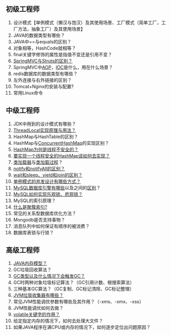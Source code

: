 ## 初级工程师

1. 设计模式【单例模式（懒汉与饱汉）及其使用场景、工厂模式（简单工厂，工厂方法，抽象工厂）及其使用场景】
2. JAVA的数据类型有哪些？
3. JAVA中==与equals的区别？
4. 对象相等，HashCode就相等？
5. final关键字修饰的属性是指值不变还是引用不变？
6. [SpringMVC与Struts的区别？](http://blog.csdn.net/wan23333/article/details/78669692)
7. SpringMVC中[AOP](http://www.importnew.com/24305.html)，[IOC](http://www.importnew.com/13619.html)是什么，用在什么场景？
8. redis数据库的数据类型有哪些？
9. 左外连接与右外链接的区别？
10. Tomcat+Nginx的安装与配置?
11. 常用Linux命令


## 中级工程师

1. JDK中用到的设计模式有哪些？
2. [ThreadLocal实现原理与用法？](http://www.cnblogs.com/dolphin0520/p/3920407.html)
3. HashMap与HashTable的区别？
4. HashMap与[ConcurrentHashMap](http://www.importnew.com/22007.html)的实现区别？
5. [HashMap为何是线程不安全的？](http://blog.csdn.net/mydreamongo/article/details/8960667)
6. [要实现一个线程安全的HashMap该如何去实现？](http://liqianglv2005.iteye.com/blog/2025016)
7. [类加载器](http://blog.csdn.net/briblue/article/details/54973413)与[类加载过程](http://www.importnew.com/25295.html)？
8. [notify和notifyAll的区别？](https://www.zhihu.com/question/37601861)
9. [wait和sleep、yield和join的区别？](https://www.cnblogs.com/loren-Yang/p/7538482.html)
10. [单例模式的并发设计有哪些方式？](https://www.cnblogs.com/zhaoyan001/p/6365064.html)
11. [MySQL数据库引擎有哪些](https://www.cnblogs.com/0201zcr/p/5296843.html)以及之间的[区别](https://www.zhihu.com/question/20596402)？
12. [MySQL如何实现乐观锁、悲观锁？](https://www.cnblogs.com/zhiqian-ali/p/6200874.html)
13. MySQL的索引原理？
14. [什么是聚簇索引?](https://www.cnblogs.com/wyy123/p/6269875.html)
15. 常见的关系型数据库优化方法？
16. Mongodb是否支持事物？
17. 消息队列中如何保证有顺序的被消费？
18. 数据库表锁与行锁？


## 高级工程师

1. [JAVA内存模型？](http://blog.csdn.net/javazejian/article/details/72772461)
2. GC垃圾回收算法？
3. [GC类型以及什么情况下会触发GC？](http://blog.csdn.net/yhyr_ycy/article/details/52566105)
4. GC时两种对象垃圾标记算法？（GC引用计数、根搜索算法）
5. 三种基本GC算法？（GC复制、GC标记清除、GC标记整理）
6. [JVM垃圾收集器有哪些？](https://www.cnblogs.com/ityouknow/p/5614961.html)
7. 常见JVM性能调优参数有哪些及其作用？（-xms、-xmx、-xss）
8. JVM性能调优如何去做？
9. [volatile关键字的作用？](http://www.importnew.com/24082.html)
10. 给定指定内存的情况下，如何去处理大文件？
11. 如果JAVA程序在满CPU或内存的情况下，如何逐步定位出问题原因？